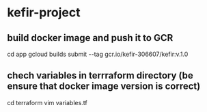 # kefir-project

## build docker image and push it to GCR
cd app
gcloud builds submit --tag gcr.io/kefir-306607/kefir:v.1.0

## chech variables in terrraform directory (be ensure that docker image version is correct)
cd  terraform
vim variables.tf

## 
